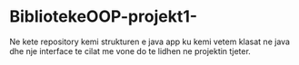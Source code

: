# BibliotekeOOP-projekt1-
Ne kete repository kemi strukturen e java app ku kemi vetem klasat ne java dhe nje interface te cilat me vone do te lidhen ne projektin tjeter.
